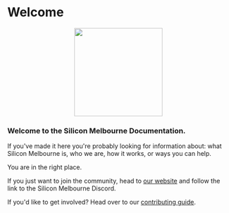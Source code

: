 # Welcome

<p align="center">
  <image src="./assets/silicon-melbourne-logo.png" width="200" />
</p>

### Welcome to the Silicon Melbourne Documentation.

If you've made it here you're probably looking for information about: what Silicon Melbourne is, who we are, how it works, or ways you can help. 

You are in the right place.

If you just want to join the community, head to [our website](https://silicon.melbourne/) and follow the link to the Silicon Melbourne Discord.

If you'd like to get involved? Head over to our [contributing guide](./contributing/01-getting-started.md).